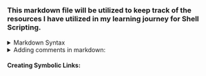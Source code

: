 <!-- Author: Aman Kumar -->
#
### This markdown file will be utilized to keep track of the resources I have utilized in my learning journey for Shell Scripting.

<details>
  <summary>Markdown Syntax</summary>
  - https://daringfireball.net/projects/markdown/syntax
  - https://docs.github.com/en/get-started/writing-on-github/getting-started-with-writing-and-formatting-on-github/basic-writing-and-formatting-syntax
  - https://www.markdownguide.org/hacks/
</details>

<details>
    <summary>Adding comments in markdown:</summary>
    - https://www.jamestharpe.com/code-comments-markdown/
    - https://youtu.be/J8r22AJ0PFw
</details> 

#### Creating Symbolic Links: